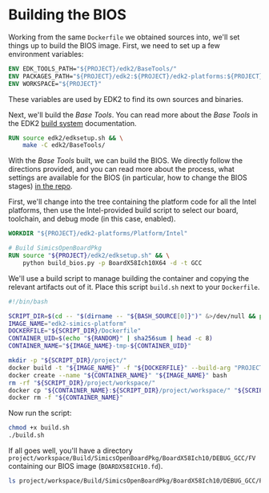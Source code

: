 # Building the BIOS

Working from the same `Dockerfile` we obtained sources into, we'll set things up to
build the BIOS image. First, we need to set up a few environment variables:

```dockerfile
ENV EDK_TOOLS_PATH="${PROJECT}/edk2/BaseTools/"
ENV PACKAGES_PATH="${PROJECT}/edk2:${PROJECT}/edk2-platforms:${PROJECT}/edk2-non-osi"
ENV WORKSPACE="${PROJECT}"
```

These variables are used by EDK2 to find its own sources and binaries.

Next, we'll build the *Base Tools*. You can read more about the *Base Tools* in the EDK2
[build
system](https://tianocore-docs.github.io/edk2-BuildSpecification/release-1.28/4_edk_ii_build_process_overview/41_edk_ii_build_system.html#41-edk-ii-build-system)
documentation.

```dockerfile
RUN source edk2/edksetup.sh && \
    make -C edk2/BaseTools/
```

With the *Base Tools* built, we can build the BIOS. We directly follow the directions
provided, and you can read more about the process, what settings are available for the
BIOS (in particular, how to change the BIOS stages) [in the
repo](https://github.com/tianocore/edk2-platforms/blob/f446fff05003f69a4396b2ec375301ecb5f63a2a/Platform/Intel/Readme.md).

First, we'll change into the tree containing the platform code for all the Intel
platforms, then use the Intel-provided build script to select our board, toolchain,
and debug mode (in this case, enabled).

```dockerfile
WORKDIR "${PROJECT}/edk2-platforms/Platform/Intel"

# Build SimicsOpenBoardPkg
RUN source "${PROJECT}/edk2/edksetup.sh" && \
    python build_bios.py -p BoardX58Ich10X64 -d -t GCC
```

We'll use a build script to manage building the container and copying the relevant
artifacts out of it. Place this script `build.sh` next to your `Dockerfile`.

```sh
#!/bin/bash

SCRIPT_DIR=$(cd -- "$(dirname -- "${BASH_SOURCE[0]}")" &>/dev/null && pwd)
IMAGE_NAME="edk2-simics-platform"
DOCKERFILE="${SCRIPT_DIR}/Dockerfile"
CONTAINER_UID=$(echo "${RANDOM}" | sha256sum | head -c 8)
CONTAINER_NAME="${IMAGE_NAME}-tmp-${CONTAINER_UID}"

mkdir -p "${SCRIPT_DIR}/project/"
docker build -t "${IMAGE_NAME}" -f "${DOCKERFILE}" --build-arg "PROJECT=${SCRIPT_DIR}/project/workspace/" "${SCRIPT_DIR}"
docker create --name "${CONTAINER_NAME}" "${IMAGE_NAME}" bash
rm -rf "${SCRIPT_DIR}/project/workspace/"
docker cp "${CONTAINER_NAME}:${SCRIPT_DIR}/project/workspace/" "${SCRIPT_DIR}/project/workspace/"
docker rm -f "${CONTAINER_NAME}"
```

Now run the script:

```sh
chmod +x build.sh
./build.sh
```

If all goes well, you'll have a directory
`project/workspace/Build/SimicsOpenBoardPkg/BoardX58Ich10/DEBUG_GCC/FV` containing our
BIOS image (`BOARDX58ICH10.fd`).

```sh
ls project/workspace/Build/SimicsOpenBoardPkg/BoardX58Ich10/DEBUG_GCC/FV/BOARDX58ICH10.fd
```